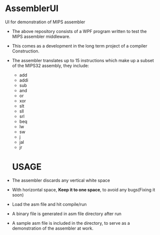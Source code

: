 # AssemblerUI
UI for demonstration of MIPS assembler

* The above repository consists of a WPF program written to test the MIPS assembler middleware.
* This comes as a development in the long term project of a compiler Construction.
* The assembler translates up to 15 instructions which make up a subset of the MIPS32 assembly, they include:
    
    * add                                   
    * addi                      
    * sub                                   
    * and                                    
    * or                                    
    * xor                                   
    * slt              
    * sll             
    * srl   
    * beq
    * lw
    * sw
    * j
    * jal
    * jr
  
  # USAGE
* The assembler discards any vertical white space
* With horizontal space, **Keep it to one space**, to avoid any bugs(Fixing it soon)
* Load the asm file and hit compile/run
* A binary file is generated in asm file directory after run
* A sample asm file is included in the directory, to serve as a demonstration of the assembler at work.
  
  
